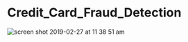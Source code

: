 # Credit_Card_Fraud_Detection

![screen shot 2019-02-27 at 11 38 51 am](https://user-images.githubusercontent.com/31860248/53469893-b730c980-3a85-11e9-8af6-4269d417bc84.png)

